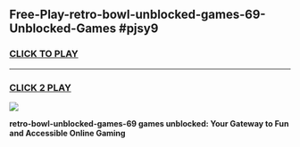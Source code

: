
## Free-Play-retro-bowl-unblocked-games-69-Unblocked-Games #pjsy9
<h3>
<a href="https://news.freeplayer.one?title=retro-bowl-unblocked-games-69&ref=8M">CLICK TO PLAY</a></h3>
<hr>

<h3>
<a href="https://news.freeplayer.one?title=retro-bowl-unblocked-games-69&ref=8M">CLICK 2 PLAY</a>
  
</h3>

<a href="https://news.freeplayer.one?title=retro-bowl-unblocked-games-69&ref=8M"><img src="https://clearcache.store/games.png"></a>


**retro-bowl-unblocked-games-69 games unblocked: Your Gateway to Fun and Accessible Online Gaming**
